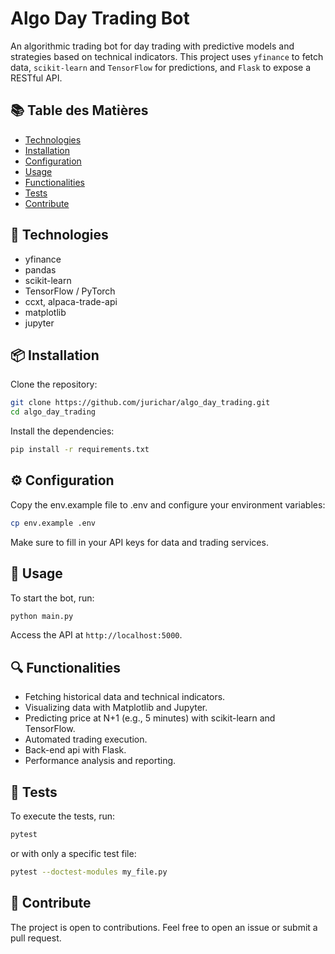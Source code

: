 # Algo Day Trading Bot

An algorithmic trading bot for day trading with predictive models and strategies based on technical indicators. This project uses `yfinance` to fetch data, `scikit-learn` and `TensorFlow` for predictions, and `Flask` to expose a RESTful API.

## 📚 Table des Matières

- [Technologies](#-technologies)
- [Installation](#-installation)
- [Configuration](#️-configuration)
- [Usage](#-usage)
- [Functionalities](#-functionalities)
- [Tests](#-tests)
- [Contribute](#-contribute)

## 🚀 Technologies

- yfinance
- pandas
- scikit-learn
- TensorFlow / PyTorch
- ccxt, alpaca-trade-api
- matplotlib
- jupyter

## 📦 Installation

Clone the repository:

```bash
git clone https://github.com/jurichar/algo_day_trading.git
cd algo_day_trading
```

Install the dependencies:

```bash
pip install -r requirements.txt
```

## ⚙️ Configuration

Copy the env.example file to .env and configure your environment variables:

```bash
cp env.example .env
```

Make sure to fill in your API keys for data and trading services.

## 🏃 Usage

To start the bot, run:

```bash
python main.py
```

Access the API at `http://localhost:5000`.

## 🔍 Functionalities

- Fetching historical data and technical indicators.
- Visualizing data with Matplotlib and Jupyter.
- Predicting price at N+1 (e.g., 5 minutes) with scikit-learn and TensorFlow.
- Automated trading execution.
- Back-end api with Flask.
- Performance analysis and reporting.

## 🧪 Tests

To execute the tests, run:

```bash
pytest
```

or with only a specific test file:

```bash
pytest --doctest-modules my_file.py
```

## 🤝 Contribute

The project is open to contributions. Feel free to open an issue or submit a pull request.
